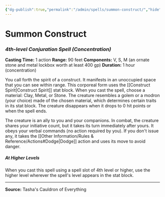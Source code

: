 ```yaml
---
{"dg-publish":true,"permalink":"/admin/spells/summon-construct/","hide":true,"updated":"2025-08-05T19:49:54.959+01:00"}
---
```


# Summon Construct
### *4th-level Conjuration Spell* *(Concentration)*
**Casting Time:** 1 action
**Range:** 90 feet
**Components:** V, S, M (an ornate stone and metal lockbox worth at least 400 gp)
**Duration:** 1 hour (concentration)

You call forth the spirit of a construct. It manifests in an unoccupied space that you can see within range. This corporeal form uses the [[Construct Spirit\|Construct Spirit]] stat block. When you cast the spell, choose a material: Clay, Metal, or Stone. The creature resembles a golem or a modron (your choice) made of the chosen material, which determines certain traits in its stat block. The creature disappears when it drops to 0 hit points or when the spell ends.

The creature is an ally to you and your companions. In combat, the creature shares your initiative count, but it takes its turn immediately after yours. It obeys your verbal commands (no action required by you). If you don't issue any, it takes the [[Other Information/Rules & Reference/Actions#Dodge\|Dodge]] action and uses its move to avoid danger.

##### At Higher Levels
When you cast this spell using a spell slot of 4th level or higher, use the higher level wherever the spell's level appears in the stat block.

---
**Source:** Tasha's Cauldron of Everything